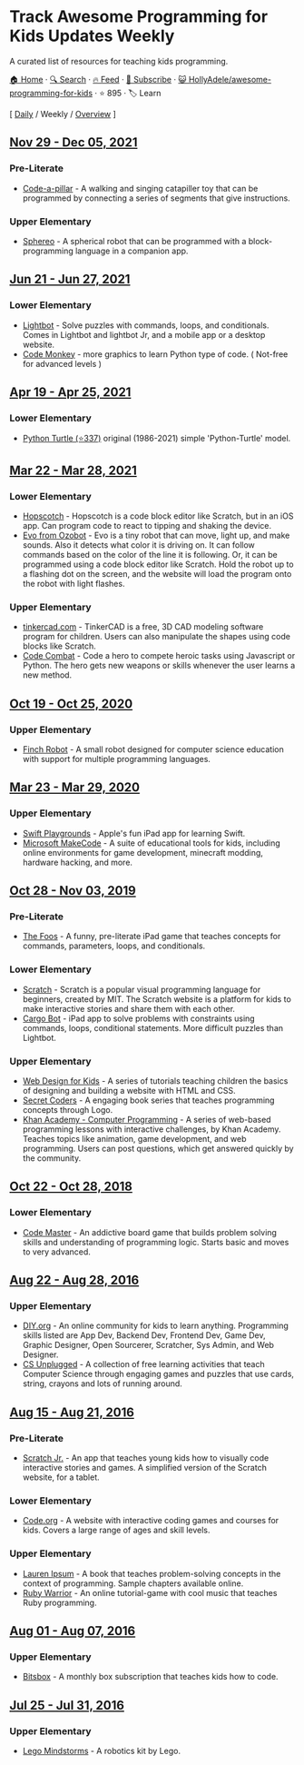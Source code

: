# Track Awesome Programming for Kids Updates Weekly

A curated list of resources for teaching kids programming. 

[🏠 Home](/README.md) · [🔍 Search](https://www.trackawesomelist.com/search/) · [🔥 Feed](https://www.trackawesomelist.com/HollyAdele/awesome-programming-for-kids/week/rss.xml) · [📮 Subscribe](https://trackawesomelist.us17.list-manage.com/subscribe?u=d2f0117aa829c83a63ec63c2f&id=36a103854c) · [😺 HollyAdele/awesome-programming-for-kids](https://github.com/HollyAdele/awesome-programming-for-kids) · ⭐ 895 · 🏷️ Learn

[ [Daily](/content/HollyAdele/awesome-programming-for-kids/README.md) / Weekly / [Overview](/content/HollyAdele/awesome-programming-for-kids/readme/README.md) ]

## [Nov 29 - Dec 05, 2021](/content/2021/48/README.md)

### Pre-Literate

*   [Code-a-pillar](https://www.fisher-price.com/en-us/product/think-learn-code-a-pillar-twist-gfp25) - A walking and singing catapiller toy that can be programmed by connecting a series of segments that give instructions.

### Upper Elementary

*   [Sphereo](https://sphero.com/products/mini-at-home-learning-kit) - A spherical robot that can be programmed with a block-programming language in a companion app.

## [Jun 21 - Jun 27, 2021](/content/2021/25/README.md)

### Lower Elementary

*   [Lightbot](https://lightbot.com/) - Solve puzzles with commands, loops, and conditionals. Comes in Lightbot and lightbot Jr, and a mobile app or a desktop website.
*   [Code Monkey](https://app.codemonkey.com/users/sign_up/student/age) - more graphics to learn Python type of code. ( Not-free for advanced levels )

## [Apr 19 - Apr 25, 2021](/content/2021/16/README.md)

### Lower Elementary

*   [Python Turtle (⭐337)](https://github.com/PythonTurtle/PythonTurtle) original (1986-2021) simple 'Python-Turtle' model.

## [Mar 22 - Mar 28, 2021](/content/2021/12/README.md)

### Lower Elementary

*   [Hopscotch](https://www.gethopscotch.com/) - Hopscotch is a code block editor like Scratch, but in an iOS app. Can program code to react to tipping and shaking the device.
*   [Evo from Ozobot](https://ozoblockly.com/editor?lang=en\&robot=evo\&mode=2) - Evo is a tiny robot that can move, light up, and make sounds. Also it detects what color it is driving on. It can follow commands based on the color of the line it is following. Or, it can be programmed using a code block editor like Scratch. Hold the robot up to a flashing dot on the screen, and the website will load the program onto the robot with light flashes.

### Upper Elementary

*   [tinkercad.com](https://www.tinkercad.com/things?type=codeblocks\&view_mode=default) - TinkerCAD is a free, 3D CAD modeling software program for children. Users can also manipulate the shapes using code blocks like Scratch.
*   [Code Combat](https://codecombat.com/) - Code a hero to compete heroic tasks using Javascript or Python. The hero gets new weapons or skills whenever the user learns a new method.

## [Oct 19 - Oct 25, 2020](/content/2020/42/README.md)

### Upper Elementary

*   [Finch Robot](https://www.birdbraintechnologies.com/finch2/) - A small robot designed for computer science education with support for multiple programming languages.

## [Mar 23 - Mar 29, 2020](/content/2020/12/README.md)

### Upper Elementary

*   [Swift Playgrounds](http://www.apple.com/swift/playgrounds/) - Apple's fun iPad app for learning Swift.
*   [Microsoft MakeCode](https://www.microsoft.com/en-us/makecode) - A suite of educational tools for kids, including online environments for game development, minecraft modding, hardware hacking, and more.

## [Oct 28 - Nov 03, 2019](/content/2019/43/README.md)

### Pre-Literate

*   [The Foos](https://itunes.apple.com/app/id923441570) - A funny, pre-literate iPad game that teaches concepts for commands, parameters, loops, and conditionals.

### Lower Elementary

*   [Scratch](https://scratch.mit.edu/) - Scratch is a popular visual programming language for beginners, created by MIT. The Scratch website is a platform for kids to make interactive stories and share them with each other.
*   [Cargo Bot](https://itunes.apple.com/us/app/cargo-bot/id519690804?mt=8) - iPad app to solve problems with constraints using commands, loops, conditional statements. More difficult puzzles than Lightbot.

### Upper Elementary

*   [Web Design for Kids](https://webdesign.tutsplus.com/series/web-design-for-kids--cms-823) - A series of tutorials teaching children the basics of designing and building a website with HTML and CSS.
*   [Secret Coders](http://www.secret-coders.com/buy-the-books/) - A engaging book series that teaches programming concepts through Logo.
*   [Khan Academy - Computer Programming](https://www.khanacademy.org/computing/computer-programming) - A series of web-based programming lessons with interactive challenges, by Khan Academy. Teaches topics like animation, game development, and web programming.  Users can post questions, which get answered quickly by the community.

## [Oct 22 - Oct 28, 2018](/content/2018/43/README.md)

### Lower Elementary

*   [Code Master](https://www.thinkfun.com/products/code-master/) - An addictive board game that builds problem solving skills and understanding of programming logic. Starts basic and moves to very advanced.

## [Aug 22 - Aug 28, 2016](/content/2016/34/README.md)

### Upper Elementary

*   [DIY.org](https://diy.org/skills) - An online community for kids to learn anything.  Programming skills listed are App Dev, Backend Dev, Frontend Dev, Game Dev, Graphic Designer, Open Sourcerer, Scratcher, Sys Admin, and Web Designer.
*   [CS Unplugged](http://csunplugged.org/) - A collection of free learning activities that teach Computer Science through engaging games and puzzles that use cards, string, crayons and lots of running around.

## [Aug 15 - Aug 21, 2016](/content/2016/33/README.md)

### Pre-Literate

*   [Scratch Jr.](https://www.scratchjr.org/) - An app that teaches young kids how to visually code interactive stories and games. A simplified version of the Scratch website, for a tablet.

### Lower Elementary

*   [Code.org](https://studio.code.org/) - A website with interactive coding games and courses for kids. Covers a large range of ages and skill levels.

### Upper Elementary

*   [Lauren Ipsum](http://laurenipsum.org/) - A book that teaches problem-solving concepts in the context of programming.  Sample chapters available online.
*   [Ruby Warrior](https://www.bloc.io/ruby-warrior#/) - An online tutorial-game with cool music that teaches Ruby programming.

## [Aug 01 - Aug 07, 2016](/content/2016/31/README.md)

### Upper Elementary

*   [Bitsbox](https://bitsbox.com/) - A monthly box subscription that teaches kids how to code.

## [Jul 25 - Jul 31, 2016](/content/2016/30/README.md)

### Upper Elementary

*   [Lego Mindstorms](http://www.lego.com/en-us/mindstorms/?domainredir=mindstorms.lego.com) - A robotics kit by Lego.